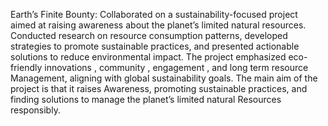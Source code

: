 Earth’s Finite Bounty:
Collaborated on a sustainability-focused project aimed at raising awareness about the planet’s limited
natural resources. Conducted research on resource consumption patterns, developed strategies to
promote sustainable practices, and presented actionable solutions to reduce environmental impact. 
The project emphasized eco-friendly innovations , community , engagement , and long term resource 
Management, aligning with global sustainability goals. The main aim of the project is that it raises 
Awareness, promoting sustainable practices, and finding solutions to manage the planet’s limited natural
Resources responsibly.
